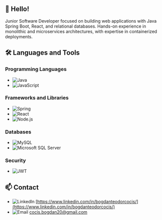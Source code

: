 
## 👋 Hello!

Junior Software Developer focused on building web applications with Java Spring Boot, React, and relational databases.
Hands-on experience in monolithic and microservices architectures, with expertise in containerized deployments.

## 🛠️ Languages and Tools

### Programming Languages

- ![Java](https://img.shields.io/badge/-Java-007396?logo=java&logoColor=white)
- ![JavaScript](https://img.shields.io/badge/-JavaScript-F7DF1E?logo=javascript&logoColor=black)

### Frameworks and Libraries

- ![Spring](https://img.shields.io/badge/-Spring-6DB33F?logo=spring&logoColor=white)
- ![React](https://img.shields.io/badge/-React-61DAFB?logo=react&logoColor=black)
- ![Node.js](https://img.shields.io/badge/-Node.js-339933?logo=node.js&logoColor=white)

### Databases

- ![MySQL](https://img.shields.io/badge/-MySQL-4479A1?logo=mysql&logoColor=white)
- ![Microsoft SQL Server](https://img.shields.io/badge/-Microsoft%20SQL%20Server-CC2927?logo=microsoft-sql-server&logoColor=white)

### Security

- ![JWT](https://img.shields.io/badge/-JWT-000000?logo=json-web-tokens&logoColor=white)

## 📫 Contact

- ![LinkedIn](https://img.shields.io/badge/-LinkedIn-0A66C2?logo=linkedin&logoColor=white) [https://www.linkedin.com/in/bogdanteodorcocis/](https://www.linkedin.com/in/bogdanteodorcocis/)
- ![Email](https://img.shields.io/badge/-Email-D14836?logo=gmail&logoColor=white) [cocis.bogdan20@gmail.com](mailto:cocis.bogdan20@gmail.com)
